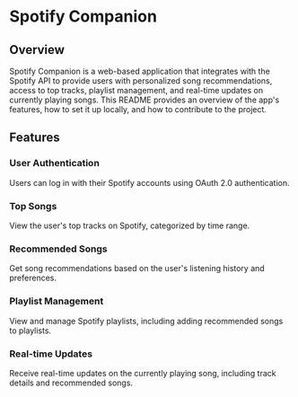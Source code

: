 # Spotify Companion

## Overview
Spotify Companion is a web-based application that integrates with the Spotify API to provide users with personalized song recommendations, access to top tracks, playlist management, and real-time updates on currently playing songs. This README provides an overview of the app's features, how to set it up locally, and how to contribute to the project.

## Features
### User Authentication
Users can log in with their Spotify accounts using OAuth 2.0 authentication.

### Top Songs
View the user's top tracks on Spotify, categorized by time range.

### Recommended Songs
Get song recommendations based on the user's listening history and preferences.

### Playlist Management
View and manage Spotify playlists, including adding recommended songs to playlists.

### Real-time Updates
Receive real-time updates on the currently playing song, including track details and recommended songs.
